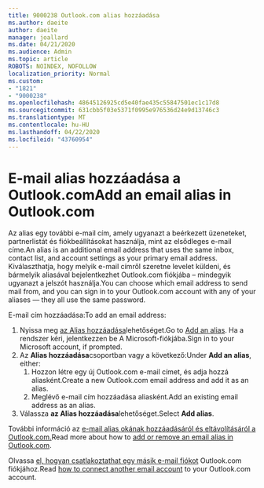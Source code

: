 ```yaml
---
title: 9000238 Outlook.com alias hozzáadása
ms.author: daeite
author: daeite
manager: joallard
ms.date: 04/21/2020
ms.audience: Admin
ms.topic: article
ROBOTS: NOINDEX, NOFOLLOW
localization_priority: Normal
ms.custom:
- "1821"
- "9000238"
ms.openlocfilehash: 48645126925cd5e40fae435c55847501ec1c17d8
ms.sourcegitcommit: 631cbb5f03e5371f0995e976536d24e9d13746c3
ms.translationtype: MT
ms.contentlocale: hu-HU
ms.lasthandoff: 04/22/2020
ms.locfileid: "43760954"
---
```

# <a name="add-an-email-alias-in-outlookcom"></a><span data-ttu-id="11f2d-102">E-mail alias hozzáadása a Outlook.com</span><span class="sxs-lookup"><span data-stu-id="11f2d-102">Add an email alias in Outlook.com</span></span>

<span data-ttu-id="11f2d-103">Az alias egy további e-mail cím, amely ugyanazt a beérkezett üzeneteket, partnerlistát és fiókbeállításokat használja, mint az elsődleges e-mail címe.</span><span class="sxs-lookup"><span data-stu-id="11f2d-103">An alias is an additional email address that uses the same inbox, contact list, and account settings as your primary email address.</span></span> <span data-ttu-id="11f2d-104">Kiválaszthatja, hogy melyik e-mail címről szeretne levelet küldeni, és bármelyik aliasával bejelentkezhet Outlook.com fiókjába – mindegyik ugyanazt a jelszót használja.</span><span class="sxs-lookup"><span data-stu-id="11f2d-104">You can choose which email address to send mail from, and you can sign in to your Outlook.com account with any of your aliases — they all use the same password.</span></span>

<span data-ttu-id="11f2d-105">E-mail cím hozzáadása:</span><span class="sxs-lookup"><span data-stu-id="11f2d-105">To add an email address:</span></span>

1. <span data-ttu-id="11f2d-106">Nyissa meg [az Alias hozzáadása](https://go.microsoft.com/fwlink/p/?linkid=864833)lehetőséget.</span><span class="sxs-lookup"><span data-stu-id="11f2d-106">Go to [Add an alias](https://go.microsoft.com/fwlink/p/?linkid=864833).</span></span> <span data-ttu-id="11f2d-107">Ha a rendszer kéri, jelentkezzen be A Microsoft-fiókjába.</span><span class="sxs-lookup"><span data-stu-id="11f2d-107">Sign in to your Microsoft account, if prompted.</span></span>
2. <span data-ttu-id="11f2d-108">Az **Alias hozzáadása**csoportban vagy a következő:</span><span class="sxs-lookup"><span data-stu-id="11f2d-108">Under **Add an alias**, either:</span></span>
    1. <span data-ttu-id="11f2d-109">Hozzon létre egy új Outlook.com e-mail címet, és adja hozzá aliasként.</span><span class="sxs-lookup"><span data-stu-id="11f2d-109">Create a new Outlook.com email address and add it as an alias.</span></span>
    2. <span data-ttu-id="11f2d-110">Meglévő e-mail cím hozzáadása aliasként.</span><span class="sxs-lookup"><span data-stu-id="11f2d-110">Add an existing email address as an alias.</span></span>
3. <span data-ttu-id="11f2d-111">Válassza **az Alias hozzáadása**lehetőséget.</span><span class="sxs-lookup"><span data-stu-id="11f2d-111">Select **Add alias**.</span></span>

<span data-ttu-id="11f2d-112">További információ az [e-mail alias okának hozzáadásáról és eltávolításáról a Outlook.com.](https://support.office.com/article/459b1989-356d-40fa-a689-8f285b13f1f2?wt.mc_id=Office_Outlook_com_Alchemy)</span><span class="sxs-lookup"><span data-stu-id="11f2d-112">Read more about how to [add or remove an email alias in Outlook.com](https://support.office.com/article/459b1989-356d-40fa-a689-8f285b13f1f2?wt.mc_id=Office_Outlook_com_Alchemy).</span></span>  

<span data-ttu-id="11f2d-113">Olvassa [el, hogyan csatlakoztathat egy másik e-mail fiókot](https://support.office.com/article/c5224df4-5885-4e79-91ba-523aa743f0ba?wt.mc_id=Office_Outlook_com_Alchemy) Outlook.com fiókjához.</span><span class="sxs-lookup"><span data-stu-id="11f2d-113">Read [how to connect another email account](https://support.office.com/article/c5224df4-5885-4e79-91ba-523aa743f0ba?wt.mc_id=Office_Outlook_com_Alchemy) to your Outlook.com account.</span></span>